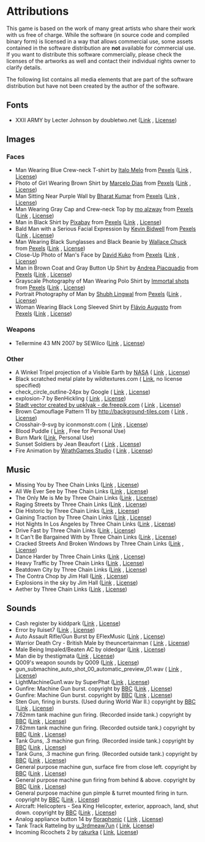 # Attributions

This game is based on the work of many great artists who share their work with us free of charge. While the software (in
source code and compiled binary form) is licensed in a way that allows commercial use, some assets contained in the
software distribution are **not** available for commercial use. If you want to distribute this software commercially,
please check the licenses of the artworks as well and contact their individual rights owner to clarify details.

The following list contains all media elements that are part of the software distribution but have not been created by
the author of the software.

## Fonts

* XXII ARMY by Lecter Johnson by doubletwo.net ([Link](https://fontsbytes.com/x/xxii-army/)
  , [License](https://github.com/huddeldaddel/retro-carnage/blob/master/public/fonts/XXII-Dirty-Army-Eula.txt))

## Images

### Faces

* Man Wearing Blue Crew-neck T-shirt
  by [Italo Melo](https://www.pexels.com/@italo-melo-881954?utm_content=attributionCopyText&utm_medium=referral&utm_source=pexels)
  from [Pexels](https://www.pexels.com/photo/man-wearing-blue-crew-neck-t-shirt-2379005/?utm_content=attributionCopyText&utm_medium=referral&utm_source=pexels) 
  ([Link](https://www.pexels.com/photo/man-wearing-blue-crew-neck-t-shirt-2379005/)
  , [License](https://www.pexels.com/photo-license/))
* Photo of Girl Wearing Brown Shirt
  by [Marcelo Dias](https://www.pexels.com/@marcelodias?utm_content=attributionCopyText&utm_medium=referral&utm_source=pexels)
  from [Pexels](https://www.pexels.com/photo/man-wearing-blue-crew-neck-t-shirt-2379005/?utm_content=attributionCopyText&utm_medium=referral&utm_source=pexels)
  ([Link](https://www.pexels.com/photo/photo-of-girl-wearing-brown-shirt-2104252/)
  , [License](https://www.pexels.com/photo-license/))
* Man Sitting Near Purple Wall
  by [Bharat Kumar](https://www.pexels.com/@bharatkuiper?utm_content=attributionCopyText&amp;utm_medium=referral&amp;utm_source=pexels)
  from [Pexels](https://www.pexels.com/photo/man-wearing-blue-crew-neck-t-shirt-2379005/?utm_content=attributionCopyText&amp;utm_medium=referral&amp;utm_source=pexels)
  ([Link](https://www.pexels.com/photo/man-sitting-near-purple-wall-2232981/)
  , [License](https://www.pexels.com/photo-license/))
* Man Wearing Gray Cap and Crew-neck Top
  by [mo alzway](https://www.pexels.com/@zway?utm_content=attributionCopyText&utm_medium=referral&utm_source=pexels)
  from [Pexels](https://www.pexels.com/photo/man-wearing-blue-crew-neck-t-shirt-2379005/?utm_content=attributionCopyText&utm_medium=referral&utm_source=pexels)
  ([Link](https://www.pexels.com/photo/angry-beard-blur-close-up-542282/)
  , [License](https://www.pexels.com/photo-license/))
* Man in Black Shirt by [Pixabay](https://www.pexels.com/@pixabay)
  from [Pexels](https://www.pexels.com/photo/man-wearing-blue-crew-neck-t-shirt-2379005/?utm_content=attributionCopyText&utm_medium=referral&utm_source=pexels)
  ([Link](https://www.pexels.com/photo/man-in-black-shirt-35065/)
  , [License](https://www.pexels.com/creative-commons-images/))
* Bald Man with a Serious Facial Expression
  by [Kevin Bidwell](https://www.pexels.com/@kevinbidwell?utm_content=attributionCopyText&utm_medium=referral&utm_source=pexels)
  from [Pexels](https://www.pexels.com/photo/man-wearing-blue-crew-neck-t-shirt-2379005/?utm_content=attributionCopyText&utm_medium=referral&utm_source=pexels)
  ([Link](https://www.pexels.com/photo/bald-man-with-a-serious-facial-expression-2380794/)
  , [License](https://www.pexels.com/photo-license/))
* Man Wearing Black Sunglasses and Black Beanie
  by [Wallace Chuck](https://www.pexels.com/@chuck?utm_content=attributionCopyText&utm_medium=referral&utm_source=pexels)
  from [Pexels](https://www.pexels.com/photo/man-wearing-blue-crew-neck-t-shirt-2379005/?utm_content=attributionCopyText&utm_medium=referral&utm_source=pexels)
  ([Link](https://www.pexels.com/photo/man-wearing-black-sunglasses-and-black-beanie-3984958/)
  , [License](https://www.pexels.com/photo-license/))
* Close-Up Photo of Man's Face
  by [David Kuko](https://www.pexels.com/@david-kuko-965630?utm_content=attributionCopyText&utm_medium=referral&utm_source=pexels)
  from [Pexels](https://www.pexels.com/photo/man-wearing-blue-crew-neck-t-shirt-2379005/?utm_content=attributionCopyText&utm_medium=referral&utm_source=pexels)
  ([Link](https://www.pexels.com/photo/close-up-photo-of-man-s-face-2743754/)
  , [License](https://www.pexels.com/photo-license/))
* Man in Brown Coat and Gray Button Up Shirt
  by [Andrea Piacquadio](https://www.pexels.com/@olly?utm_content=attributionCopyText&utm_medium=referral&utm_source=pexels)
  from [Pexels](https://www.pexels.com/photo/man-wearing-blue-crew-neck-t-shirt-2379005/?utm_content=attributionCopyText&utm_medium=referral&utm_source=pexels)
  ([Link](https://www.pexels.com/photo/man-in-brown-coat-and-gray-button-up-shirt-3785074/)
  , [License](https://www.pexels.com/photo-license/))
* Grayscale Photography of Man Wearing Polo Shirt
  by [Immortal shots](https://www.pexels.com/@deathless?utm_content=attributionCopyText&utm_medium=referral&utm_source=pexels)
  from [Pexels](https://www.pexels.com/photo/man-wearing-blue-crew-neck-t-shirt-2379005/?utm_content=attributionCopyText&utm_medium=referral&utm_source=pexels)
  ([Link](https://www.pexels.com/photo/adult-aged-black-and-white-close-up-1146603/)
  , [License](https://www.pexels.com/photo-license/))
* Portrait Photography of Man
  by [Shubh Lingwal](https://www.pexels.com/@mrweird0?utm_content=attributionCopyText&utm_medium=referral&utm_source=pexels)
  from [Pexels](https://www.pexels.com/photo/man-wearing-blue-crew-neck-t-shirt-2379005/?utm_content=attributionCopyText&utm_medium=referral&utm_source=pexels)
  ([Link](https://www.pexels.com/photo/adult-aged-beard-elder-1154059/)
  , [License](https://www.pexels.com/photo-license/))
* Woman Wearing Black Long Sleeved Shirt
  by [Flávio Augusto](https://www.pexels.com/@flavio-augusto-918711?utm_content=attributionCopyText&utm_medium=referral&utm_source=pexels)
  from [Pexels](https://www.pexels.com/photo/man-wearing-blue-crew-neck-t-shirt-2379005/?utm_content=attributionCopyText&utm_medium=referral&utm_source=pexels)
  ([Link](https://www.pexels.com/photo/woman-wearing-black-long-sleeved-shirt-1832959/)
  , [License](https://www.pexels.com/photo-license/))

### Weapons

* Tellermine 43 MN 2007 by
  SEWilco ([Link](https://de.wikipedia.org/wiki/Tellermine_43#/media/Datei:Tellermine_43_MN_2007.JPG)
  , [License](http://creativecommons.org/licenses/by-sa/3.0/))

### Other

* A Winkel Tripel projection of a Visible Earth by [NASA](https://www.nasa.gov/) (
  [Link](https://commons.wikimedia.org/wiki/File:Winkel-tripel-projection.jpg)
  , [License](https://en.wikipedia.org/wiki/public_domain))
* Black scratched metal plate by wildtextures.com (
  [Link](https://www.wildtextures.com/free-textures/black-scratched-metal-plate/), no license specified)
* check_circle_outline-24px by Google (
  [Link](https://material.io/resources/icons/?icon=check_circle_outline&style=baseline)
  , [License](https://www.apache.org/licenses/LICENSE-2.0.html))
* explosion-7 by BenHickling (
  [Link](https://opengameart.org/content/explosion-7)
  , [License](https://creativecommons.org/publicdomain/zero/1.0/))
* [Stadt vector created by upklyak - de.freepik.com](https://de.freepik.com/vektoren/stadt) (
  [Link](https://de.freepik.com/vektoren-kostenlos/stadt-im-feuer-krieg-zerstoeren-brennende-kaputte-gebaeude_9750004.htm)
  , [License](https://de.freepik.com/profile/license/pdf/879706?lang=en))
* Brown Camouflage Pattern 11 by http://background-tiles.com (
  [Link](https://background-tiles.com/overview/yellow/1011.php)
  , [License](https://background-tiles.com/terms.pdf))
* Crosshair-9-svg by iconmonstr.com (
  [Link](https://iconmonstr.com/crosshair-9-svg/)
  , [License](https://iconmonstr.com/license/))
* Blood Puddle (
  [Link](https://www.nicepng.com/ourpic/u2q8t4i1q8i1o0y3_blood-pool-transparent-png-clip-art-freeuse-download/#)
  , Free for Personal Use)
* Burn Mark ([Link](https://pngio.com/images/png-a654622.html), Personal Use)
* Sunset Soldiers by Jean Beaufort (
  [Link](https://www.publicdomainpictures.net/en/view-image.php?image=224388&picture=sunset-soldiers)
  , [License](http://creativecommons.org/publicdomain/zero/1.0/))
* Fire Animation by [WrathGames Studio](http://wrathgames.com/blog) (
  [Link](https://opengameart.org/content/wgstudio-fire-animation-loop)
  , [License](http://creativecommons.org/licenses/by/3.0/))

## Music

* Missing You by Thee Chain Links ([Link](https://soundcloud.com/beardmont/missing-you)
  , [License](http://creativecommons.org/licenses/by/3.0/))
* All We Ever See by Thee Chain Links ([Link](https://soundcloud.com/beardmont/all-we-ever-see-of-stars)
  , [License](http://creativecommons.org/licenses/by/3.0/))
* The Only Me is Me by Three Chain Links ([Link](https://soundcloud.com/beardmont/the-only-me-is-me)
  , [License](http://creativecommons.org/licenses/by/3.0/))
* Raging Streets by Three Chain Links ([Link](https://soundcloud.com/beardmont/raging-streets)
  , [License](http://creativecommons.org/licenses/by/3.0/))
* Die Historic by Three Chain Links ([Link](https://soundcloud.com/beardmont/die-historic)
  , [License](http://creativecommons.org/licenses/by/3.0/))
* Gaining Traction by Three Chain Links ([Link](https://soundcloud.com/beardmont/gaining-traction)
  , [License](http://creativecommons.org/licenses/by/3.0/))
* Hot Nights In Los Angeles by Three Chain Links ([Link](https://soundcloud.com/beardmont/hot-nights-in-los-angeles)
  , [License](http://creativecommons.org/licenses/by/3.0/))
* Drive Fast by Three Chain Links ([Link](https://soundcloud.com/beardmont/three-chain-links-the-5)
  , [License](http://creativecommons.org/licenses/by-sa/3.0/))
* It Can't Be Bargained With by Three Chain Links ([Link](https://soundcloud.com/beardmont/three-chain-links-the-2)
  , [License](http://creativecommons.org/licenses/by-sa/3.0/))
* Cracked Streets And Broken Windows by Three Chain
  Links ([Link](https://soundcloud.com/beardmont/three-chain-links-the-1)
  , [License](http://creativecommons.org/licenses/by-sa/3.0/))
* Dance Harder by Three Chain Links ([Link](https://soundcloud.com/beardmont/three-chain-links-the)
  , [License](http://creativecommons.org/licenses/by-sa/3.0/))
* Heavy Traffic by Three Chain Links ([Link](https://soundcloud.com/beardmont/three-chain-links-the-happiest)
  , [License](http://creativecommons.org/licenses/by-sa/3.0/))
* Beatdown City by Three Chain Links ([Link](https://soundcloud.com/beardmont/beatdown-city)
  , [License](http://creativecommons.org/licenses/by/3.0/))
* The Contra Chop by Jim Hall ([Link](https://freemusicarchive.org/music/jim-hall)
  , [License](https://creativecommons.org/licenses/by/4.0))
* Explosions in the sky by Jim Hall ([Link](https://freemusicarchive.org/music/jim-hall)
  , [License](https://creativecommons.org/licenses/by/4.0))
* Aether by Three Chain Links ([Link](https://freemusicarchive.org/music/Three_Chain_Links)
  , [License](https://creativecommons.org/licenses/by/4.0))

## Sounds

* Cash register by kiddpark ([Link](https://freesound.org/people/kiddpark/sounds/201159/)
  , [License](http://creativecommons.org/licenses/by/3.0/))
* Error by lluiset7 ([Link](https://freesound.org/people/lluiset7/sounds/141334/)
  , [License](http://creativecommons.org/publicdomain/zero/1.0/))
* Auto Assault Rifle/Gun Burst by EFlexMusic ([Link](https://freesound.org/people/EFlexMusic/sounds/393671/)
  , [License](http://creativecommons.org/licenses/by-nc/3.0/))
* Warrior Death Cry - British Male by theuncertainman (
  [Link](https://freesound.org/people/theuncertainman/sounds/417539/)
  , [License](http://creativecommons.org/licenses/by/3.0/))
* Male Being Impaled/Beaten AC by oldedgar ([Link](https://freesound.org/people/oldedgar/sounds/131710/)
  , [License](http://creativecommons.org/publicdomain/zero/1.0/))
* Man die by thestigmata ([Link](https://freesound.org/people/thestigmata/sounds/202037/)
  , [License](http://creativecommons.org/licenses/by-nc/3.0/))
* Q009's weapon sounds by Q009 ([Link](https://opengameart.org/content/q009s-weapon-sounds)
  , [License](https://creativecommons.org/licenses/by-sa/3.0/))
* gun_submachine_auto_shot_00_automatic_preview_01.wav (
  [Link](https://gamesounds.xyz/?dir=Sonniss.com%20-%20GDC%202017%20-%20Game%20Audio%20Bundle/Gamemaster%20Audio%20-%20%20Gun%20Sound%20Pack)
  , [License](https://gamesounds.xyz/Sonniss.com%20-%20GDC%202017%20-%20Game%20Audio%20Bundle/README.txt))
* LightMachineGun1.wav by SuperPhat ([Link](https://freesound.org/people/SuperPhat/sounds/417688/)
  , [License](http://creativecommons.org/publicdomain/zero/1.0/))
* Gunfire: Machine Gun burst. copyright
  by [BBC](http://www.bbc.co.uk) ([Link](https://sound-effects.bbcrewind.co.uk/search?q=07027158)
  , [License](https://sound-effects.bbcrewind.co.uk/licensing))
* Gunfire: Machine Gun burst. copyright
  by [BBC](http://www.bbc.co.uk) ([Link](https://sound-effects.bbcrewind.co.uk/search?q=07027159)
  , [License](https://sound-effects.bbcrewind.co.uk/licensing))
* Sten Gun, firing in bursts. (Used during World War II.) copyright
  by [BBC](http://www.bbc.co.uk) ([Link](https://sound-effects.bbcrewind.co.uk/search?q=07034205)
  , [License](https://sound-effects.bbcrewind.co.uk/licensing))
* 7.62mm tank machine gun firing. (Recorded inside tank.) copyright
  by [BBC](http://www.bbc.co.uk) ([Link](https://sound-effects.bbcrewind.co.uk/search?q=07034209)
  , [License](https://sound-effects.bbcrewind.co.uk/licensing))
* 7.62mm tank machine gun firing. (Recorded outside tank.) copyright
  by [BBC](http://www.bbc.co.uk) ([Link](https://sound-effects.bbcrewind.co.uk/search?q=07034210)
  , [License](https://sound-effects.bbcrewind.co.uk/licensing))
* Tank Guns, .3 machine gun firing. (Recorded inside tank.) copyright
  by [BBC](http://www.bbc.co.uk) ([Link](https://sound-effects.bbcrewind.co.uk/search?q=07034215)
  , [License](https://sound-effects.bbcrewind.co.uk/licensing))
* Tank Guns, .3 machine gun firing. (Recorded outside tank.) copyright
  by [BBC](http://www.bbc.co.uk) ([Link](https://sound-effects.bbcrewind.co.uk/search?q=07034216)
  , [License](https://sound-effects.bbcrewind.co.uk/licensing))
* General purpose machine gun, surface fire from close left. copyright
  by [BBC](http://www.bbc.co.uk) ([Link](https://sound-effects.bbcrewind.co.uk/search?q=07043188)
  , [License](https://sound-effects.bbcrewind.co.uk/licensing))
* General purpose machine gun firing from behind & above. copyright
  by [BBC](http://www.bbc.co.uk) ([Link](https://sound-effects.bbcrewind.co.uk/search?q=07043191)
  , [License](https://sound-effects.bbcrewind.co.uk/licensing))
* General purpose machine gun pimple & turret mounted firing in turn. copyright
  by [BBC](http://www.bbc.co.uk) ([Link](https://sound-effects.bbcrewind.co.uk/search?q=07043192)
  , [License](https://sound-effects.bbcrewind.co.uk/licensing))
* Aircraft: Helicopters - Sea King Helicopter, exterior, approach, land, shut down. copyright
  by [BBC](http://www.bbc.co.uk) ([Link](https://sound-effects.bbcrewind.co.uk/search?q=&source=bbc_archive)
  , [License](https://sound-effects.bbcrewind.co.uk/licensing))
* Analog appliance button 14 by [floraphonic](https://pixabay.com/users/floraphonic-38928062/) (
  [Link](https://pixabay.com/sound-effects/analog-appliance-button-14-186960/)
  , [License](https://pixabay.com/service/license-summary/))
* Tank Track Ratteling by [u_3rdmeaw7un](https://pixabay.com/de/users/u_3rdmeaw7un-42985238/) (
  [Link](https://pixabay.com/de/sound-effects/tank-track-ratteling-197409/), 
  [License](https://pixabay.com/service/license-summary/))
* Incoming Ricochets 2 by [rakurka](https://freesound.org/people/rakurka/) (
  [Link](https://freesound.org/s/109957/), 
  [License](https://creativecommons.org/licenses/by/3.0/))
